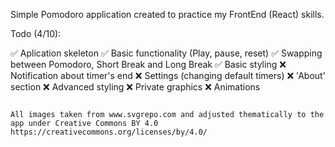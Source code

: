 Simple Pomodoro application created to practice my FrontEnd (React) skills.

Todo (4/10):

✅ Aplication skeleton
✅ Basic functionality (Play, pause, reset)
✅ Swapping between Pomodoro, Short Break and Long Break
✅ Basic styling
❌ Notification about timer's end
❌ Settings (changing default timers)
❌ 'About' section
❌ Advanced styling
❌ Private graphics
❌ Animations

~~~~~~~~~~~~~~~~~~~~~~~~~~~~~~~~~~~~~~~~~~~~~~~~~~~~~~~~~~~~~~~~~~~~~~~~~~~~~~~~~~~~~~~~~~

All images taken from www.svgrepo.com and adjusted thematically to the app under Creative Commons BY 4.0
https://creativecommons.org/licenses/by/4.0/